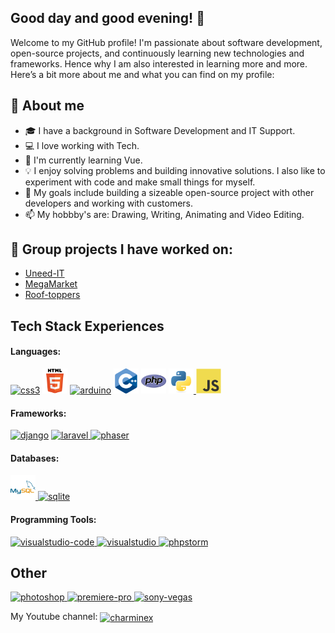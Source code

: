 ## Good day and good evening! 👋
Welcome to my GitHub profile! I'm passionate about software development, open-source projects, and continuously learning new technologies and frameworks. Hence why I am also interested in learning more and more. Here’s a bit more about me and what you can find on my profile:

## 🚀 About me
- 🎓 I have a background in Software Development and IT Support.
- 💻 I love working with Tech.
- 🌱 I'm currently learning Vue.
- 💡  I enjoy solving problems and building innovative solutions. I also like to experiment with code and make small things for myself.
- 🎯 My goals include building a sizeable open-source project with other developers and working with customers.
- 📫 My hobbby's are: Drawing, Writing, Animating and Video Editing.
<!-- - 🕹️ Group project I am currently working on: -->

## 🔭 Group projects I have worked on:
- [Uneed-IT](https://github.com/WhatABeatifulDuwang/UNeedIT)
- [MegaMarket](https://github.com/WhatABeatifulDuwang/MegaMarket)
- [Roof-toppers](https://github.com/MoroniStubbe/roof-toppers)

## Tech Stack Experiences
<h4 align="left">Languages:</h4>
<p align="left">
  <a href="https://www.w3schools.com/css/" target="_blank" rel="noreferrer"> <img src="https://www.vectorlogo.zone/logos/w3_css/w3_css-icon.svg" alt="css3" width="40" height="40"/></a>
  <a href="https://www.w3.org/html/" target="_blank" rel="noreferrer"> <img src="https://raw.githubusercontent.com/devicons/devicon/master/icons/html5/html5-original-wordmark.svg" alt="html5" width="40" height="40"/></a>
  <a href="https://www.arduino.cc/" target="_blank" rel="noreferrer"> <img src="https://cdn.worldvectorlogo.com/logos/arduino-1.svg" alt="arduino" width="40" height="40"/></a>
  <a href="https://www.w3schools.com/cpp/" target="_blank" rel="noreferrer"> <img src="https://raw.githubusercontent.com/devicons/devicon/master/icons/cplusplus/cplusplus-original.svg" alt="cplusplus" width="40" height="40"/></a>
  <a href="https://www.php.net" target="_blank" rel="noreferrer"> <img src="https://raw.githubusercontent.com/devicons/devicon/master/icons/php/php-original.svg" alt="php" width="40" height="40"/></a>
  <a href="https://www.python.org" target="_blank" rel="noreferrer"> <img src="https://raw.githubusercontent.com/devicons/devicon/master/icons/python/python-original.svg" alt="python" width="40" height="40"/> </a>
  <a href="https://developer.mozilla.org/en-US/docs/Web/JavaScript" target="_blank" rel="noreferrer"> <img src="https://raw.githubusercontent.com/devicons/devicon/master/icons/javascript/javascript-original.svg" alt="javascript" width="40" height="40"/></a>
</p>
<h4 align="left">Frameworks:</h4>
<p align="left">
  <a href="https://www.djangoproject.com/" target="_blank" rel="noreferrer"> <img src="https://cdn.worldvectorlogo.com/logos/django.svg" alt="django" width="40" height="40"/></a>
  <a href="https://laravel.com/" target="_blank" rel="noreferrer"> <img src="https://cdn.worldvectorlogo.com/logos/laravel-1.svg" alt="laravel" width="40" height="40"/> </a>
  <a href="https://phaser.io//" target="_blank" rel="noreferrer"> <img src="https://cdn.phaser.io/images/logo/phaser-logo.svg" alt="phaser" width="50" height="40"/> </a>
</p>
<h4 align="left">Databases:</h4>
<p align="left">
  <a href="https://www.mysql.com/" target="_blank" rel="noreferrer"> <img src="https://raw.githubusercontent.com/devicons/devicon/master/icons/mysql/mysql-original-wordmark.svg" alt="mysql" width="40" height="40"/> </a>
  <a href="https://www.sqlite.org/" target="_blank" rel="noreferrer"> <img src="https://www.vectorlogo.zone/logos/sqlite/sqlite-icon.svg" alt="sqlite" width="40" height="40"/> </a>
</p>
<h4 align="left">Programming Tools:</h4>
<p align="left">
  <a href="https://code.visualstudio.com" target="_blank" rel="noreferrer"> <img src="https://upload.wikimedia.org/wikipedia/commons/9/9a/Visual_Studio_Code_1.35_icon.svg" alt="visualstudio-code" width="40" height="40"/> </a>
  <a href="https://visualstudio.microsoft.com" target="_blank" rel="noreferrer"> <img src="https://upload.wikimedia.org/wikipedia/commons/5/59/Visual_Studio_Icon_2019.svg" alt="visualstudio" width="40" height="40"/> </a>
  <a href="https://www.jetbrains.com/phpstorm/" target="_blank" rel="noreferrer"> <img src="https://upload.wikimedia.org/wikipedia/commons/c/c9/PhpStorm_Icon.svg" alt="phpstorm" width="40" height="40"/> </a>
</p>

## Other
<p align="left">
  <a href="https://www.photoshop.com/en" target="_blank" rel="noreferrer"> <img src="https://upload.wikimedia.org/wikipedia/commons/a/af/Adobe_Photoshop_CC_icon.svg" alt="photoshop" width="40" height="40"/> </a>
  <a href="https://www.adobe.com/products/premiere.html" target="_blank" rel="noreferrer"> <img src="https://upload.wikimedia.org/wikipedia/commons/4/40/Adobe_Premiere_Pro_CC_icon.svg" alt="premiere-pro" width="40" height="40"/> </a>
  <a href="https://www.vegascreativesoftware.com/us/vegas-pro/" target="_blank" rel="noreferrer"> <img src="https://upload.wikimedia.org/wikipedia/commons/8/81/Vegas_Pro_21_logo.svg" alt="sony-vegas" width="40" height="40"/> </a>
</p>
<p align="left">
  My Youtube channel: <a href="https://www.youtube.com/@CharmineX" target="blank"><img align="center" src="https://raw.githubusercontent.com/rahuldkjain/github-profile-readme-generator/master/src/images/icons/Social/youtube.svg" alt="charminex" height="30" width="40" /></a>
</p>

<!--
**CharmineX/CharmineX** is a ✨ _special_ ✨ repository because its `README.md` (this file) appears on your GitHub profile.

Here are some ideas to get you started:

- 🔭 I’m currently working on ...
- 🌱 I’m currently learning ...
- 👯 I’m looking to collaborate on ...
- 🤔 I’m looking for help with ...
- 💬 Ask me about ...
- 📫 How to reach me: ...
- 😄 Pronouns: ...
- ⚡ Fun fact: ...
-->
